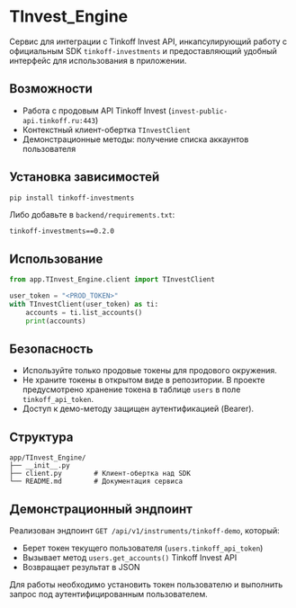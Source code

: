 # TInvest_Engine

Сервис для интеграции с Tinkoff Invest API, инкапсулирующий работу с официальным SDK `tinkoff-investments` и предоставляющий удобный интерфейс для использования в приложении.

## Возможности

- Работа с продовым API Tinkoff Invest (`invest-public-api.tinkoff.ru:443`)
- Контекстный клиент-обертка `TInvestClient`
- Демонстрационные методы: получение списка аккаунтов пользователя

## Установка зависимостей

```bash
pip install tinkoff-investments
```

Либо добавьте в `backend/requirements.txt`:

```
tinkoff-investments==0.2.0
```

## Использование

```python
from app.TInvest_Engine.client import TInvestClient

user_token = "<PROD_TOKEN>"
with TInvestClient(user_token) as ti:
    accounts = ti.list_accounts()
    print(accounts)
```

## Безопасность

- Используйте только продовые токены для продового окружения.
- Не храните токены в открытом виде в репозитории. В проекте предусмотрено хранение токена в таблице `users` в поле `tinkoff_api_token`.
- Доступ к демо-методу защищен аутентификацией (Bearer).

## Структура

```
app/TInvest_Engine/
├── __init__.py
├── client.py        # Клиент-обертка над SDK
└── README.md        # Документация сервиса
```

## Демонстрационный эндпоинт

Реализован эндпоинт `GET /api/v1/instruments/tinkoff-demo`, который:
- Берет токен текущего пользователя (`users.tinkoff_api_token`)
- Вызывает метод `users.get_accounts()` Tinkoff Invest API
- Возвращает результат в JSON

Для работы необходимо установить токен пользователю и выполнить запрос под аутентифицированным пользователем.

